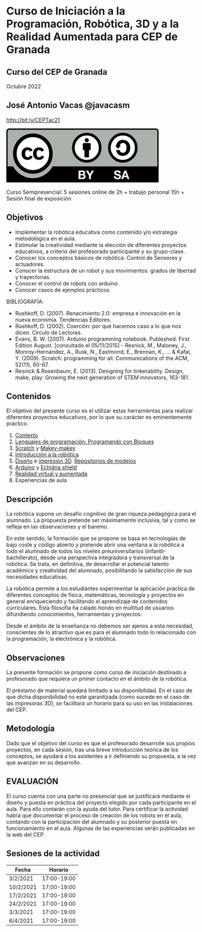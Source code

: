 # Curso de Iniciación a la Programación, Robótica, 3D y a la Realidad Aumentada para CEP de Granada 

## Curso del CEP de Granada

Octubre 2022

## José Antonio Vacas @javacasm 

http://bit.ly/CEPTac21

![Licencia CC](./images/Licencia_CC.png)

Curso Semipresencial: 5 sesiones online de 2h + trabajo personal 15h + Sesión final de exposición

## Objetivos

- Implementar la robótica educativa como contenido y/o estrategia metodológica en el aula.
- Estimular la creatividad mediante la elección de diferentes proyectos educativos, a criterio del profesorado participante y su grupo-clase.
- Conocer los conceptos básicos de robótica: Control de Sensores y actuadores.
- Conocer la estructura de un robot y sus movimientos: grados de libertad y trayectorias.
- Conocer el control de robots con arduino.
- Conocer casos de ejemplos prácticos

BIBLIOGRAFÍA:
- Rushkoff, D. (2007). Renacimiento 2.0: empresa e innovación en la nueva economía. Tendencias Editores.
- Rushkoff, D. (2002). Coerción: por qué hacemos caso a lo que nos dicen. Círculo de Lectores.
- Evans, B. W. (2007). Arduino programming notebook. Publeshed: First Edition August. [consultado el 05/11/2015] - Resnick, M., Maloney, J., Monroy-Hernández, A., Rusk, N., Eastmond, E., Brennan, K., ... & Kafai, Y. (2009). Scratch: programming for all. Communications of the ACM, 52(11), 60-67.
- Resnick & Rosenbaum, E. (2013). Designing for tinkerability. Design, make, play: Growing the next generation of STEM innovators, 163-181.

## Contenidos

El objetivo del presente curso es el utilizar estas herramientas para realizar diferentes proyectos educativos, por lo que su carácter es eminentemente práctico.
1. [Contexto](./contexto.md)
1. [Lenguajes de programación: Programando con Bloques](./IniciacionProgramacion.md) 
1. [Scratch](./Scratch/Scratch.md) y [Makey-makey](./MakeyMakey/)
1. [Introducción a la robótica](./IniciacionRobotica.md)
1. [Diseño](Tinkercad.md) e [impresión 3D](./Impresion3D.md). [Repositorios de modelos](./repositorios.md)
1. [Arduino](./arduinoBlocks.md) y [Echidna shield](./Echidna.md)
1. [Realidad virtual y aumentada](./RealidadA/README.md)
1. Experiencias de aula 

## Descripción

La robótica supone un desafío cognitivo de gran riqueza pedagógica para el alumnado. La propuesta pretende ser máximamente inclusiva, tal y como se refleja en las observaciones y el baremo.

En este sentido, la formación que se propone se basa en tecnologías de bajo coste y código abierto y pretende abrir una ventana a la robótica a todo el alumnado de todos los niveles preuniversitarios (infantil-bachillerato), desde una perspectiva integradora y transversal de la robótica. Se trata, en definitiva, de desarrollar el potencial talento académico y creatividad del alumnado, posibilitando la satisfacción de sus necesidades educativas.

La robótica permite a los estudiantes experimentar la aplicación práctica de diferentes conceptos de física, matemáticas, tecnología y proyectos en general enriqueciendo y facilitando el aprendizaje de contenidos curriculares. Esta filosofía ha calado hondo en multitud de usuarios difundiendo conocimientos, herramientas y proyectos.

Desde el ámbito de la enseñanza no debemos ser ajenos a esta necesidad, conscientes de lo atractivo que es para el alumnado todo lo relacionado con la programación, la electrónica y la robótica.

## Observaciones

La presente formación se propone como curso de iniciación destinado a profesorado que requiera un primer contacto en el ámbito de la robótica.

El préstamo de material quedará limitado a su disponibilidad. En el caso de que dicha disponibilidad no esté garantizada (como sucede en el caso de las impresoras 3D), se facilitará un horario para su uso en las instalaciones del CEP.

## Metodología

Dado que el objetivo del curso es que el profesorado desarrolle sus propios proyectos, en cada sesión, tras una breve introducción teórica de los conceptos, se ayudará a los asistentes a ir definiendo su propuesta, a la vez que avanzan en su desarrollo.

## EVALUACIÓN

El curso cuenta con una parte no presencial que se justificará mediante el diseño y puesta en práctica del proyecto elegido por cada participante en el aula. Para ello contarán con la ayuda del tutor. Para certificar la actividad habrá que documentar el proceso de creación de los robots en el aula, contando con la participación del alumnado y su posterior puesta en funcionamiento en el aula. Algunas de las experiencias serán publicadas en la web del CEP.

## Sesiones de la actividad

Fecha	|Horario
---|---
3/2/2021|17:00-19:00
10/2/2021|17:00-19:00
17/2/2021|17:00-19:00
24/2/2021|17:00-19:00
3/3/2021|17:00-19:00
6/4/2021|17:00-19:00
